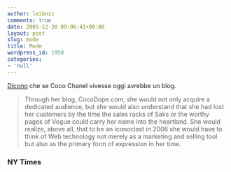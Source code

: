 ```yaml
---
author: leibniz
comments: true
date: 2005-12-30 09:06:41+00:00
layout: post
slug: mode
title: Mode
wordpress_id: 1958
categories:
- 'null'
---
```


[Dicono](http://select.nytimes.com/gst/abstract.html?res=F60813FD3F540C718EDDAB0994DD404482) che se Coco Chanel vivesse oggi avrebbe un blog.


> Through her blog, CocoDope.com, she would not only acquire a dedicated audience, but she would also understand that she had lost her customers by the time the sales racks of Saks or the worthy pages of Vogue could carry her name into the heartland. She would realize, above all, that to be an iconoclast in 2006 she would have to think of Web technology not merely as a marketing and selling tool but also as the primary form of expression in her time.




### NY Times
